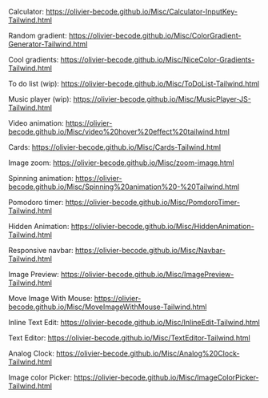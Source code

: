 Calculator: https://olivier-becode.github.io/Misc/Calculator-InputKey-Tailwind.html


Random gradient: https://olivier-becode.github.io/Misc/ColorGradient-Generator-Tailwind.html


Cool gradients: https://olivier-becode.github.io/Misc/NiceColor-Gradients-Tailwind.html


To do list (wip): https://olivier-becode.github.io/Misc/ToDoList-Tailwind.html


Music player (wip): https://olivier-becode.github.io/Misc/MusicPlayer-JS-Tailwind.html


Video animation: https://olivier-becode.github.io/Misc/video%20hover%20effect%20tailwind.html


Cards: https://olivier-becode.github.io/Misc/Cards-Tailwind.html


Image zoom: https://olivier-becode.github.io/Misc/zoom-image.html


Spinning animation: https://olivier-becode.github.io/Misc/Spinning%20animation%20-%20Tailwind.html


Pomodoro timer: https://olivier-becode.github.io/Misc/PomdoroTimer-Tailwind.html


Hidden Animation: https://olivier-becode.github.io/Misc/HiddenAnimation-Tailwind.html


Responsive navbar: https://olivier-becode.github.io/Misc/Navbar-Tailwind.html


Image Preview: https://olivier-becode.github.io/Misc/ImagePreview-Tailwind.html


Move Image With Mouse: https://olivier-becode.github.io/Misc/MoveImageWithMouse-Tailwind.html


Inline Text Edit: https://olivier-becode.github.io/Misc/InlineEdit-Tailwind.html


Text Editor: https://olivier-becode.github.io/Misc/TextEditor-Tailwind.html


Analog Clock: https://olivier-becode.github.io/Misc/Analog%20Clock-Tailwind.html


Image color Picker: https://olivier-becode.github.io/Misc/ImageColorPicker-Tailwind.html
